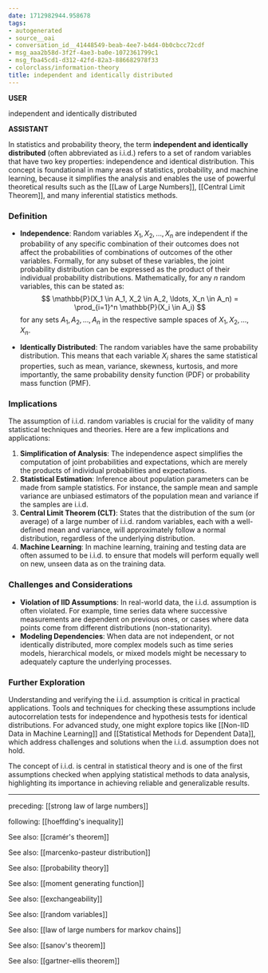 ```yaml
---
date: 1712982944.958678
tags:
- autogenerated
- source__oai
- conversation_id__41448549-beab-4ee7-b4d4-0b0cbcc72cdf
- msg_aaa2b58d-3f2f-4ae3-ba0e-1072361799c1
- msg_fba45cd1-d312-42fd-82a3-886682978f33
- colorclass/information-theory
title: independent and identically distributed
---
```


**USER**

independent and identically distributed


**ASSISTANT**

In statistics and probability theory, the term **independent and identically distributed** (often abbreviated as i.i.d.) refers to a set of random variables that have two key properties: independence and identical distribution. This concept is foundational in many areas of statistics, probability, and machine learning, because it simplifies the analysis and enables the use of powerful theoretical results such as the [[Law of Large Numbers]], [[Central Limit Theorem]], and many inferential statistics methods.

### Definition

- **Independence**: Random variables $X_1, X_2, \ldots, X_n$ are independent if the probability of any specific combination of their outcomes does not affect the probabilities of combinations of outcomes of the other variables. Formally, for any subset of these variables, the joint probability distribution can be expressed as the product of their individual probability distributions. Mathematically, for any $n$ random variables, this can be stated as:
  $$
  \mathbb{P}(X_1 \in A_1, X_2 \in A_2, \ldots, X_n \in A_n) = \prod_{i=1}^n \mathbb{P}(X_i \in A_i)
  $$
  for any sets $A_1, A_2, \ldots, A_n$ in the respective sample spaces of $X_1, X_2, \ldots, X_n$.

- **Identically Distributed**: The random variables have the same probability distribution. This means that each variable $X_i$ shares the same statistical properties, such as mean, variance, skewness, kurtosis, and more importantly, the same probability density function (PDF) or probability mass function (PMF). 

### Implications

The assumption of i.i.d. random variables is crucial for the validity of many statistical techniques and theories. Here are a few implications and applications:

1. **Simplification of Analysis**: The independence aspect simplifies the computation of joint probabilities and expectations, which are merely the products of individual probabilities and expectations.
2. **Statistical Estimation**: Inference about population parameters can be made from sample statistics. For instance, the sample mean and sample variance are unbiased estimators of the population mean and variance if the samples are i.i.d.
3. **Central Limit Theorem (CLT)**: States that the distribution of the sum (or average) of a large number of i.i.d. random variables, each with a well-defined mean and variance, will approximately follow a normal distribution, regardless of the underlying distribution.
4. **Machine Learning**: In machine learning, training and testing data are often assumed to be i.i.d. to ensure that models will perform equally well on new, unseen data as on the training data.

### Challenges and Considerations

- **Violation of IID Assumptions**: In real-world data, the i.i.d. assumption is often violated. For example, time series data where successive measurements are dependent on previous ones, or cases where data points come from different distributions (non-stationarity).
- **Modeling Dependencies**: When data are not independent, or not identically distributed, more complex models such as time series models, hierarchical models, or mixed models might be necessary to adequately capture the underlying processes.

### Further Exploration

Understanding and verifying the i.i.d. assumption is critical in practical applications. Tools and techniques for checking these assumptions include autocorrelation tests for independence and hypothesis tests for identical distributions. For advanced study, one might explore topics like [[Non-IID Data in Machine Learning]] and [[Statistical Methods for Dependent Data]], which address challenges and solutions when the i.i.d. assumption does not hold.

The concept of i.i.d. is central in statistical theory and is one of the first assumptions checked when applying statistical methods to data analysis, highlighting its importance in achieving reliable and generalizable results.


---

preceding: [[strong law of large numbers]]  


following: [[hoeffding's inequality]]

See also: [[cramér's theorem]]


See also: [[marcenko-pasteur distribution]]


See also: [[probability theory]]


See also: [[moment generating function]]


See also: [[exchangeability]]


See also: [[random variables]]


See also: [[law of large numbers for markov chains]]


See also: [[sanov's theorem]]


See also: [[gartner-ellis theorem]]